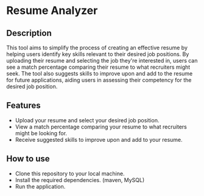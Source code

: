 # Resume Analyzer
## Description
This tool aims to simplify the process of creating an effective resume by helping users identify key skills relevant to their desired job positions. By uploading their resume and selecting the job they're interested in, users can see a match percentage comparing their resume to what recruiters might seek. The tool also suggests skills to improve upon and add to the resume for future applications, aiding users in assessing their competency for the desired job position.
## Features
* Upload your resume and select your desired job position.
* View a match percentage comparing your resume to what recruiters might be looking for.
* Receive suggested skills to improve upon and add to your resume.
## How to use
* Clone this repository to your local machine.
* Install the required dependencies. (maven, MySQL)
* Run the application.
